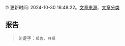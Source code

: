 :alarm_clock: 更新时间: 2024-10-30 16:48:22。[文章来源](/README.md)、[文章分类](/TAGS.md)

## 报告


> 关键字：`报告`、`月报`



